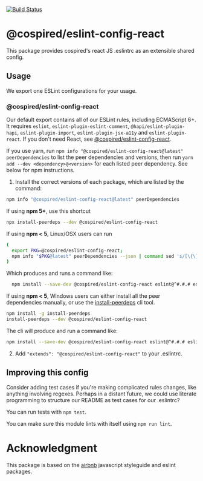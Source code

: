 [![Build Status](https://travis-ci.com/cospired/javascript.svg?branch=master)](https://travis-ci.com/cospired/javascript)

# @cospired/eslint-config-react

This package provides cospired's react JS .eslintrc as an extensible shared config.

## Usage

We export one ESLint configurations for your usage.

### @cospired/eslint-config-react

Our default export contains all of our ESLint rules, including ECMAScript 6+. It requires `eslint`, `eslint-plugin-eslint-comment`, `@hapi/eslint-plugin-hapi`, `eslint-plugin-import`, `eslint-plugin-jsx-a11y` and `eslint-plugin-react`. If you don't need React, see [@cospired/eslint-config-react](https://www.npmjs.com/package/@cospired/eslint-config-base).

If you use yarn, run `npm info "@cospired/eslint-config-react@latest" peerDependencies` to list the peer dependencies and versions, then run `yarn add --dev <dependency>@<version>` for each listed peer dependency. See below for npm instructions.

1. Install the correct versions of each package, which are listed by the command:

  ```sh
  npm info "@cospired/eslint-config-react@latest" peerDependencies
  ```

  If using **npm 5+**, use this shortcut

  ```sh
  npx install-peerdeps --dev @cospired/eslint-config-react
  ```

  If using **npm < 5**, Linux/OSX users can run

  ```sh
  (
    export PKG=@cospired/eslint-config-react;
    npm info "$PKG@latest" peerDependencies --json | command sed 's/[\{\},]//g ; s/: /@/g' | xargs npm install --save-dev "$PKG@latest"
  )
  ```

  Which produces and runs a command like:

  ```sh
    npm install --save-dev @cospired/eslint-config-react eslint@^#.#.# eslint-plugin-import@^#.#.#
  ```

  If using **npm < 5**, Windows users can either install all the peer dependencies manually, or use the [install-peerdeps](https://github.com/nathanhleung/install-peerdeps) cli tool.

  ```sh
  npm install -g install-peerdeps
  install-peerdeps --dev @cospired/eslint-config-react
  ```

  The cli will produce and run a command like:

  ```sh
  npm install --save-dev @cospired/eslint-config-react eslint@^#.#.# eslint-plugin-import@^#.#.#
  ```

2. Add `"extends": "@cospired/eslint-config-react"` to your .eslintrc.


## Improving this config

Consider adding test cases if you're making complicated rules changes, like anything involving regexes. Perhaps in a distant future, we could use literate programming to structure our README as test cases for our .eslintrc?

You can run tests with `npm test`.

You can make sure this module lints with itself using `npm run lint`.

# Acknowledgment

This package is based on the [airbnb](https://github.com/airbnb/javascript) javascript styleguide and eslint packages.
